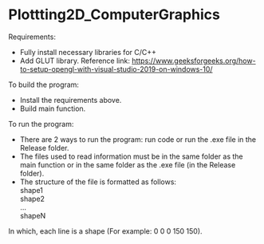 # Plottting2D_ComputerGraphics

Requirements:
- Fully install necessary libraries for C/C++
- Add GLUT library. Reference link: https://www.geeksforgeeks.org/how-to-setup-opengl-with-visual-studio-2019-on-windows-10/

To build the program:
- Install the requirements above.
- Build main function.

To run the program:
- There are 2 ways to run the program: run code or run the .exe file in the Release folder.
- The files used to read information must be in the same folder as the main function or in the same folder as the .exe file (in the Release folder).
- The structure of the file is formatted as follows: \
shape1  \
shape2  \
...     \
shapeN  

In which, each line is a shape (For example: 0 0 0 150 150).
